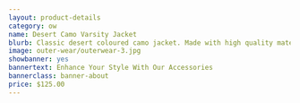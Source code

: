 ```yaml
---
layout: product-details
category: ow
name: Desert Camo Varsity Jacket
blurb: Classic desert coloured camo jacket. Made with high quality material.
image: outer-wear/outerwear-3.jpg
showbanner: yes
bannertext: Enhance Your Style With Our Accessories
bannerclass: banner-about
price: $125.00
---
```


